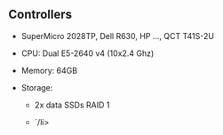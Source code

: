 ---
---
## Controllers
- SuperMicro 2028TP, Dell R630, HP ..., QCT T41S-2U
- CPU: Dual E5-2640 v4 (10x2.4 Ghz)
- Memory: 64GB
- Storage:
  - 2x data SSDs RAID 1

  <aside class="notes">
    <ul>
      <li>´/li>
    </ul>
  </aside>

